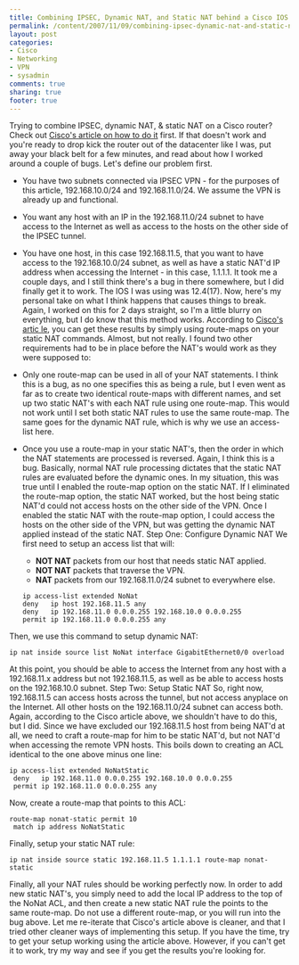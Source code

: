 ```yaml
---
title: Combining IPSEC, Dynamic NAT, and Static NAT behind a Cisco IOS Router
permalink: /content/2007/11/09/combining-ipsec-dynamic-nat-and-static-nat-behind-cisco-ios-router
layout: post
categories:
- Cisco
- Networking
- VPN
- sysadmin
comments: true
sharing: true
footer: true
---
```

Trying to combine IPSEC, dynamic NAT, & static NAT on a Cisco router? Check
out [Cisco's article on how to do it](http://www.cisco.com/en/US/tech/tk583/tk372/technologies_configuration_example09186a0080094634.shtml) first. If that
doesn't work and you're ready to drop kick the router out of the datacenter
like I was, put away your black belt for a few minutes, and read about how I
worked around a couple of bugs. Let's define our problem first.

  * You have two subnets connected via IPSEC VPN - for the purposes of this article, 192.168.10.0/24 and 192.168.11.0/24. We assume the VPN is already up and functional.
  * You want any host with an IP in the 192.168.11.0/24 subnet to have access to the Internet as well as access to the hosts on the other side of the IPSEC tunnel.
  * You have one host, in this case 192.168.11.5, that you want to have access to the 192.168.10.0/24 subnet, as well as have a static NAT'd IP address when accessing the Internet - in this case, 1.1.1.1.
It took me a couple days, and I still think there's a bug in there somewhere,
but I did finally get it to work. The IOS I was using was 12.4(17). Now,
here's my personal take on what I think happens that causes things to break.
Again, I worked on this for 2 days straight, so I'm a little blurry on
everything, but I do know that this method works. According to [ Cisco's artic
le](http://www.cisco.com/en/US/tech/tk583/tk372/technologies_configuration_example09186a0080094634.shtml), you can get these results by simply using route-maps on your static NAT commands. Almost, but not really. I found two other
requirements had to be in place before the NAT's would work as they were
supposed to:

  * Only one route-map can be used in all of your NAT statements. I think this is a bug, as no one specifies this as being a rule, but I even went as far as to create two identical route-maps with different names, and set up two static NAT's with each NAT rule using one route-map. This would not work until I set both static NAT rules to use the same route-map. The same goes for the dynamic NAT rule, which is why we use an access-list here.
  * Once you use a route-map in your static NAT's, then the order in which the NAT statements are processed is reversed. Again, I think this is a bug. Basically, normal NAT rule processing dictates that the static NAT rules are evaluated before the dynamic ones. In my situation, this was true until I enabled the route-map option on the static NAT. If I eliminated the route-map option, the static NAT worked, but the host being static NAT'd could not access hosts on the other side of the VPN. Once I enabled the static NAT with the route-map option, I could access the hosts on the other side of the VPN, but was getting the dynamic NAT applied instead of the static NAT.
Step One: Configure Dynamic NAT We first need to setup an access list that
will:

    * **NOT NAT** packets from our host that needs static NAT applied.
    * **NOT NAT** packets that traverse the VPN.
    * **NAT** packets from our 192.168.11.0/24 subnet to everywhere else.
    
     ``` 
    ip access-list extended NoNat
     deny   ip host 192.168.11.5 any
     deny   ip 192.168.11.0 0.0.0.255 192.168.10.0 0.0.0.255
     permit ip 192.168.11.0 0.0.0.255 any
     ```
    

Then, we use this command to setup dynamic NAT:

    
    
    ip nat inside source list NoNat interface GigabitEthernet0/0 overload
    

At this point, you should be able to access the Internet from any host with a
192.168.11.x address but not 192.168.11.5, as well as be able to access hosts
on the 192.168.10.0 subnet. Step Two: Setup Static NAT So, right now,
192.168.11.5 can access hosts across the tunnel, but not access anyplace on
the Internet. All other hosts on the 192.168.11.0/24 subnet can access both.
Again, according to the Cisco article above, we shouldn't have to do this, but
I did. Since we have excluded our 192.168.11.5 host from being NAT'd at all,
we need to craft a route-map for him to be static NAT'd, but not NAT'd when
accessing the remote VPN hosts. This boils down to creating an ACL identical
to the one above minus one line:

    
    
    ip access-list extended NoNatStatic
     deny   ip 192.168.11.0 0.0.0.255 192.168.10.0 0.0.0.255
     permit ip 192.168.11.0 0.0.0.255 any
    

Now, create a route-map that points to this ACL:

    
    
    route-map nonat-static permit 10
     match ip address NoNatStatic
    

Finally, setup your static NAT rule:

    
    
    ip nat inside source static 192.168.11.5 1.1.1.1 route-map nonat-static
    

Finally, all your NAT rules should be working perfectly now. In order to add
new static NAT's, you simply need to add the local IP address to the top of
the NoNat ACL, and then create a new static NAT rule the points to the same
route-map. Do not use a different route-map, or you will run into the bug
above. Let me re-iterate that Cisco's article above is cleaner, and that I
tried other cleaner ways of implementing this setup. If you have the time, try
to get your setup working using the article above. However, if you can't get
it to work, try my way and see if you get the results you're looking for.

